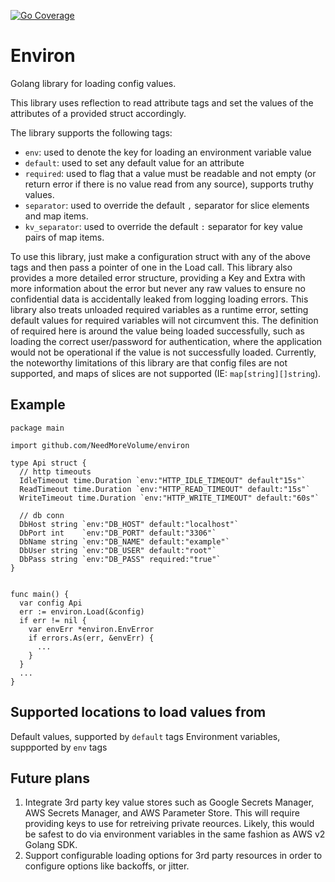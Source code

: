 [![Go Coverage](https://github.com/NeedMoreVolume/environ/wiki/coverage.svg)](https://raw.githack.com/wiki/NeedMoreVolume/environ/coverage.html)

# Environ

Golang library for loading config values.

This library uses reflection to read attribute tags and set the values of the attributes of a provided struct accordingly.

The library supports the following tags:
-  `env`: used to denote the key for loading an environment variable value 
- `default`: used to set any default value for an attribute
- `required`: used to flag that a value must be readable and not empty (or return error if there is no value read from any source), supports truthy values.
- `separator`: used to override the default `,` separator for slice elements and map items.
- `kv_separator`: used to override the default `:` separator for key value pairs of map items.

To use this library, just make a configuration struct with any of the above tags and then pass a pointer of one in the Load call.
This library also provides a more detailed error structure, providing a Key and Extra with more information about the error but never any raw values to ensure no confidential data is accidentally leaked from logging loading errors.
This library also treats unloaded required variables as a runtime error, setting default values for required variables will not circumvent this. The definition of required here is around the value being loaded successfully, such as loading the correct user/password for authentication, where the application would not be operational if the value is not successfully loaded.
Currently, the noteworthy limitations of this library are that config files are not supported, and maps of slices are not supported (IE: `map[string][]string`).

## Example
```
package main

import github.com/NeedMoreVolume/environ

type Api struct {
  // http timeouts
  IdleTimeout time.Duration `env:"HTTP_IDLE_TIMEOUT" default"15s"`
  ReadTimeout time.Duration `env:"HTTP_READ_TIMEOUT" default:"15s"`
  WriteTimeout time.Duration `env:"HTTP_WRITE_TIMEOUT" default:"60s"`

  // db conn
  DbHost string `env:"DB_HOST" default:"localhost"`
  DbPort int    `env:"DB_PORT" default:"3306"`
  DbName string `env:"DB_NAME" default:"example"`
  DbUser string `env:"DB_USER" default:"root"`
  DbPass string `env:"DB_PASS" required:"true"`
}


func main() {
  var config Api
  err := environ.Load(&config)
  if err != nil {
    var envErr *environ.EnvError
    if errors.As(err, &envErr) {
      ...
    }
  }
  ...
}
```

## Supported locations to load values from
Default values, supported by `default` tags
Environment variables, suppported by `env` tags

## Future plans
1. Integrate 3rd party key value stores such as Google Secrets Manager, AWS Secrets Manager, and AWS Parameter Store. This will require providing keys to use for retreiving private reources. Likely, this would be safest to do via environment variables in the same fashion as AWS v2 Golang SDK.
2. Support configurable loading options for 3rd party resources in order to configure options like backoffs, or jitter.
